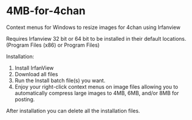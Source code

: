 # 4MB-for-4chan
Context menus for Windows to resize images for 4chan using Irfanview

Requires Irfanview 32 bit or 64 bit to be installed in their default locations.  (Program Files (x86) or Program Files)

Installation:  
1. Install IrfanView
2. Download all files
3. Run the Install batch file(s) you want.
4. Enjoy your right-click context menus on image files allowing you to automatically compress large images to 4MB, 6MB, and/or 8MB for posting.

After installation you can delete all the installation files.
